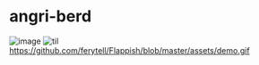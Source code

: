 # angri-berd

![image](https://github.com/ferytell/kintil-berd/blob/master/image.png)
![til](./Flappish/assets/demo.gif)
https://github.com/ferytell/Flappish/blob/master/assets/demo.gif

